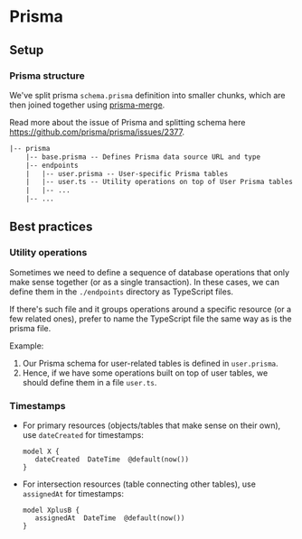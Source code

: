 # Prisma

## Setup

### Prisma structure

We've split prisma `schema.prisma` definition into smaller chunks,
which are then joined together using [prisma-merge](https://github.com/inside-labs/prisma-merge).

Read more about the issue of Prisma and splitting schema here
<https://github.com/prisma/prisma/issues/2377>.

```txt
|-- prisma
    |-- base.prisma -- Defines Prisma data source URL and type
    |-- endpoints
    |   |-- user.prisma -- User-specific Prisma tables
    |   |-- user.ts -- Utility operations on top of User Prisma tables
    |   |-- ...
    |-- ...
```

## Best practices

### Utility operations

Sometimes we need to define a sequence of database operations that only make sense together (or as a single transaction). In these cases, we can define them in the `./endpoints` directory as TypeScript files.

If there's such file and it groups operations around a specific resource (or a few related ones), prefer to name the TypeScript file the same way as is the prisma file.

Example:

1. Our Prisma schema for user-related tables is defined in `user.prisma`.
2. Hence, if we have some operations built on top of user tables, we should
   define them in a file `user.ts`.

### Timestamps

- For primary resources (objects/tables that make sense on their own), use `dateCreated`
  for timestamps:

  ```prisma
  model X {
     dateCreated  DateTime  @default(now())
  }
  ```

- For intersection resources (table connecting other tables), use `assignedAt`
  for timestamps:

  ```prisma
  model XplusB {
     assignedAt  DateTime  @default(now())
  }
  ```
